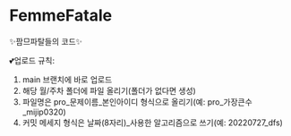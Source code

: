 # FemmeFatale
:sparkles:팜므파탈들의 코드:sparkles:

:two_hearts:업로드 규칙:
1. main 브랜치에 바로 업로드
2. 해당 월/주차 폴더에 파일 올리기(폴더가 없다면 생성)
3. 파일명은 pro_문제이름_본인아이디 형식으로 올리기(예: pro_가장큰수_mijip0320)
4. 커밋 메세지 형식은 날짜(8자리)_사용한 알고리즘으로 쓰기(예: 20220727_dfs)

